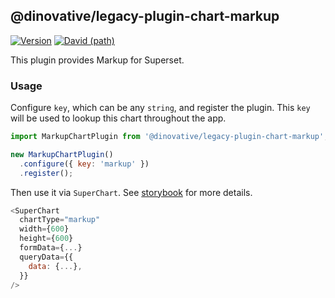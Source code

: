 ## @dinovative/legacy-plugin-chart-markup

[![Version](https://img.shields.io/npm/v/@dinovative/legacy-plugin-chart-markup.svg?style=flat-square)](https://img.shields.io/npm/v/@dinovative/legacy-plugin-chart-markup.svg?style=flat-square)
[![David (path)](https://img.shields.io/david/dinovative/superset-ui-plugins.svg?path=packages%2Fsuperset-ui-legacy-plugin-chart-markup&style=flat-square)](https://david-dm.org/dinovative/superset-ui-plugins?path=packages/superset-ui-legacy-plugin-chart-markup)

This plugin provides Markup for Superset.

### Usage

Configure `key`, which can be any `string`, and register the plugin. This `key` will be used to lookup this chart throughout the app.

```js
import MarkupChartPlugin from '@dinovative/legacy-plugin-chart-markup';

new MarkupChartPlugin()
  .configure({ key: 'markup' })
  .register();
```

Then use it via `SuperChart`. See [storybook](https://dinovative.github.io/superset-ui-plugins/?selectedKind=plugin-chart-markup) for more details.

```js
<SuperChart
  chartType="markup"
  width={600}
  height={600}
  formData={...}
  queryData={{
    data: {...},
  }}
/>
```
